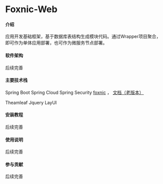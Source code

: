 # Foxnic-Web

#### 介绍
应用开发基础框架，基于数据库表结构生成模块代码。通过Wrapper项目聚合，即可作为单体应用部署，也可作为微服务节点部署。

#### 软件架构
后续完善

#### 主要技术栈
Spring Boot 
Spring Cloud
Spring Security
[foxnic](https://gitee.com/LeeFJ/foxnic)  ， [文档（老版本）](https://gitee.com/LeeFJ/tity-sql-public/wikis/)



Theamleaf
Jquery
LayUI

#### 安装教程

后续完善

#### 使用说明

后续完善

#### 参与贡献

后续完善

